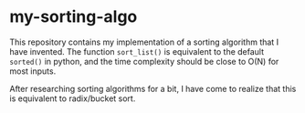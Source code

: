 # my-sorting-algo

This repository contains my implementation of a sorting algorithm that I have invented. The function `sort_list()` is equivalent to the default `sorted()` in python, and the time complexity should be close to O(N) for most inputs.

After researching sorting algorithms for a bit, I have come to realize that this is equivalent to radix/bucket sort.
